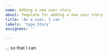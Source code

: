 ```yaml
---
name: Adding a new user story
about: Template for adding a new user story
title: 'As a user, I can '
labels: 'type.Story'
assignees: ''

---
```

... so that I can
